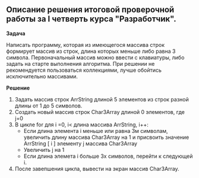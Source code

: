## Описание решения итоговой проверочной работы за I четверть курса "Разработчик".

**Задача**

Написать программу, которая из имеющегося массива строк формирует массив из строк, длина которых меньше либо равна 3 символа. Первоначальный массив можно ввести с клавиатуры, либо задать на старте выполнения алгоритма. При решении не рекомендуется пользоваться коллекциями, лучше обойтись исключительно массивами.

**Решение**

1. Задать массив строк ArrString длиной 5 элементов из строк разной длины от 1 до 5 символов.
2. Создать новый массив строк Char3Array длиной 0 элементов, где j=0
3. В цикле for для i =0, i< длина массива ArrString, i++: 
   * Если длина элемента i меньше или равна 3м символам, увеличить длину массива Char3Array на 1 и присвоить значение ArrString [ i ] элементу j массива Char3Array
   * Увеличить j на 1
   * Если длина элемета i больше 3х символов, перейти к следующей i.
4. После завепшения цикла, вывести на экран массив Char3Array.